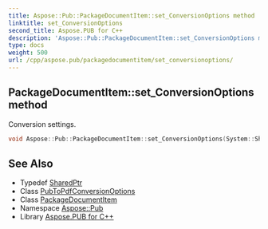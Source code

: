 ```yaml
---
title: Aspose::Pub::PackageDocumentItem::set_ConversionOptions method
linktitle: set_ConversionOptions
second_title: Aspose.PUB for C++
description: 'Aspose::Pub::PackageDocumentItem::set_ConversionOptions method. Conversion settings in C++.'
type: docs
weight: 500
url: /cpp/aspose.pub/packagedocumentitem/set_conversionoptions/
---
```

## PackageDocumentItem::set_ConversionOptions method


Conversion settings.

```cpp
void Aspose::Pub::PackageDocumentItem::set_ConversionOptions(System::SharedPtr<PubToPdfConversionOptions> value)
```

## See Also

* Typedef [SharedPtr](../../../system/sharedptr/)
* Class [PubToPdfConversionOptions](../../pubtopdfconversionoptions/)
* Class [PackageDocumentItem](../)
* Namespace [Aspose::Pub](../../)
* Library [Aspose.PUB for C++](../../../)

